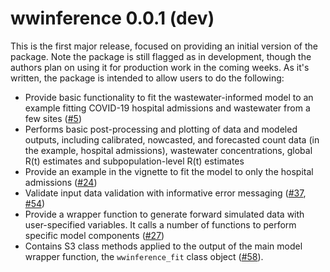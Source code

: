 # wwinference 0.0.1 (dev)

This is the first major release, focused on providing an initial version of the package.
Note the package is still flagged as in development, though the authors plan on using it for production work in the coming weeks.
As it's written, the package is intended to allow users to do the following:

- Provide basic functionality to fit the wastewater-informed model to an example fitting COVID-19 hospital admissions and wastewater from a few sites ([#5](https://github.com/CDCgov/ww-inference-model/issues/5))
- Performs basic post-processing and plotting of data and modeled outputs, including calibrated, nowcasted, and forecasted count data (in the example, hospital admissions), wastewater concentrations, global R(t) estimates and subpopulation-level R(t) estimates
- Provide an example in the vignette to fit the model to only the hospital admissions ([#24](https://github.com/CDCgov/ww-inference-model/issues/24))
- Validate input data validation with informative error messaging ([#37](https://github.com/CDCgov/ww-inference-model/issues/37), [#54](https://github.com/CDCgov/ww-inference-model/issues/54))
- Provide a wrapper function to generate forward simulated data with user-specified variables. It calls a number of functions to perform specific model components ([#27](https://github.com/CDCgov/ww-inference-model/issues/27))
- Contains S3 class methods applied to the output of the main model wrapper function, the `wwinference_fit` class object ([#58](https://github.com/CDCgov/ww-inference-model/issues/58)).
